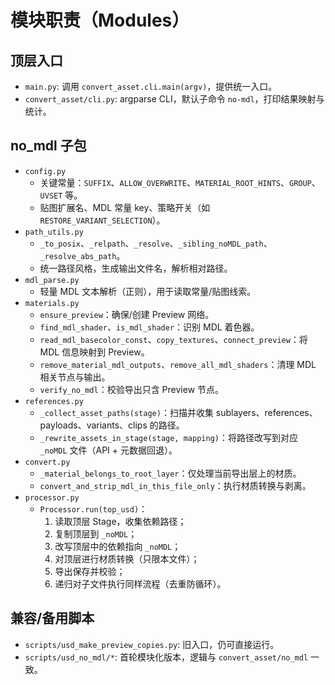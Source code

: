 # 模块职责（Modules）

## 顶层入口
- `main.py`: 调用 `convert_asset.cli.main(argv)`，提供统一入口。
- `convert_asset/cli.py`: argparse CLI，默认子命令 `no-mdl`，打印结果映射与统计。

## no_mdl 子包
- `config.py`
  - 关键常量：`SUFFIX`、`ALLOW_OVERWRITE`、`MATERIAL_ROOT_HINTS`、`GROUP`、`UVSET` 等。
  - 贴图扩展名、MDL 常量 key、策略开关（如 `RESTORE_VARIANT_SELECTION`）。
- `path_utils.py`
  - `_to_posix`、`_relpath`、`_resolve`、`_sibling_noMDL_path`、`_resolve_abs_path`。
  - 统一路径风格，生成输出文件名，解析相对路径。
- `mdl_parse.py`
  - 轻量 MDL 文本解析（正则），用于读取常量/贴图线索。
- `materials.py`
  - `ensure_preview`：确保/创建 Preview 网络。
  - `find_mdl_shader`、`is_mdl_shader`：识别 MDL 着色器。
  - `read_mdl_basecolor_const`、`copy_textures`、`connect_preview`：将 MDL 信息映射到 Preview。
  - `remove_material_mdl_outputs`、`remove_all_mdl_shaders`：清理 MDL 相关节点与输出。
  - `verify_no_mdl`：校验导出只含 Preview 节点。
- `references.py`
  - `_collect_asset_paths(stage)`：扫描并收集 sublayers、references、payloads、variants、clips 的路径。
  - `_rewrite_assets_in_stage(stage, mapping)`：将路径改写到对应 `_noMDL` 文件（API + 元数据回退）。
- `convert.py`
  - `_material_belongs_to_root_layer`：仅处理当前导出层上的材质。
  - `convert_and_strip_mdl_in_this_file_only`：执行材质转换与剥离。
- `processor.py`
  - `Processor.run(top_usd)`：
    1) 读取顶层 Stage，收集依赖路径；
    2) 复制顶层到 `_noMDL`；
    3) 改写顶层中的依赖指向 `_noMDL`；
    4) 对顶层进行材质转换（只限本文件）；
    5) 导出保存并校验；
    6) 递归对子文件执行同样流程（去重防循环）。

## 兼容/备用脚本
- `scripts/usd_make_preview_copies.py`: 旧入口，仍可直接运行。
- `scripts/usd_no_mdl/*`: 首轮模块化版本，逻辑与 `convert_asset/no_mdl` 一致。
